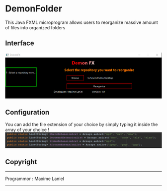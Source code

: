 # DemonFolder
This Java FXML microprogram allows users to reorganize massive amount of files into organized folders


## Interface

![picture](/src/Assets/DemoDemonFX.png)

## Configuration

You can add the file extension of your choice by simply typing it inside the array of your choice !
![picture](/src/Assets/Preferences.png)

## Copyright 

***
Programmor : Maxime Laniel
***